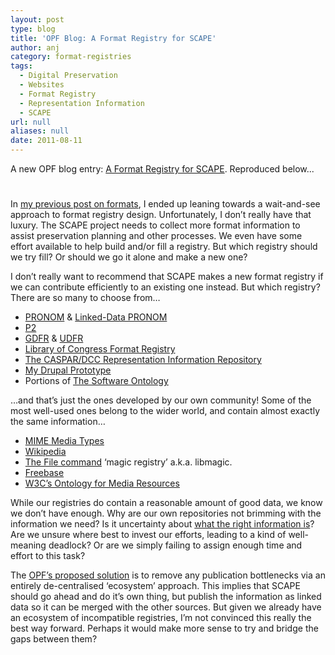 ```yaml
---
layout: post
type: blog
title: 'OPF Blog: A Format Registry for SCAPE'
author: anj
category: format-registries
tags:
  - Digital Preservation
  - Websites
  - Format Registry
  - Representation Information
  - SCAPE
url: null
aliases: null
date: 2011-08-11
---
```

<p>
A new OPF blog entry: <a href="http://openpreservation.org/knowledge/blogs/2011/08/11/format-registry-scape/">A Format Registry for SCAPE</a>. Reproduced below...
</p>
<!--break-->


<h1></h1>
<p>In <a class="external" href="http://www.openpreservation.org/blogs/2011-08-10-what-do-we-mean-format">my previous post on formats</a>, I ended up leaning towards a wait-and-see approach to format registry design. Unfortunately, I don’t really have that luxury. The SCAPE project needs to collect more format information to assist preservation planning and other processes. We even have some effort available to help build and/or fill a registry. But which registry should we try fill? Or should we go it alone and make a new one?</p>
<p><!--break--></p>
<p>I don’t really want to recommend that SCAPE makes a new format registry if we can contribute efficiently to an existing one instead. But which registry? There are so many to choose from…</p>
<ul>
<li><a class="external" href="http://www.nationalarchives.gov.uk/pronom/">PRONOM</a> &amp; <a class="external" href="http://labs.nationalarchives.gov.uk/wordpress/index.php/2011/01/linked-data-and-pronom/">Linked-Data PRONOM</a>&nbsp;</li>
<li><a class="external" href="http://p2-registry.ecs.soton.ac.uk/">P2</a>&nbsp;</li>
<li><a class="external" href="http://www.gdfr.info/">GDFR</a> &amp; <a class="external" href="http://www.udfr.org/">UDFR</a>&nbsp;</li>
<li><a class="external" href="http://www.digitalpreservation.gov/formats/">Library of Congress Format Registry</a></li>
<li><a class="external" href="http://registry.dcc.ac.uk:8080/RegistryWeb/Registry/">The CASPAR/DCC Representation Information Repository</a></li>
<li><a class="external" href="http://www.openpreservation.org/blogs/2011-01-14-building-collaborative-format-registry-editor">My Drupal Prototype</a>&nbsp;</li>
<li>Portions of <a class="external" href="http://theswo.sourceforge.net/">The Software Ontology</a></li>
</ul>
<p>…and that’s just the ones developed by our own community! Some of the most well-used ones belong to the wider world, and contain almost exactly the same information…</p>
<ul>
<li><a class="external" href="http://www.iana.org/assignments/media-types/">MIME Media Types</a>&nbsp;</li>
<li><a class="external" href="http://en.wikipedia.org/wiki/Category:Computer_file_formats">Wikipedia</a>&nbsp;</li>
<li><a class="external" href="http://www.darwinsys.com/file/">The File command</a> ‘magic registry’ a.k.a. libmagic.&nbsp;</li>
<li><a class="external" href="http://www.freebase.com/view/computer/file_format">Freebase</a>&nbsp;</li>
<li><a class="external" href="http://www.w3.org/TR/mediaont-10/">W3C’s Ontology for Media Resources</a></li>
</ul>
<p>While our registries do contain a reasonable amount of good data, we know we don’t have enough. Why are our own repositories not brimming with the information we need? Is it uncertainty about <a class="external" href="http://www.openpreservation.org/blogs/2011-08-10-what-do-we-mean-format">what the right information is</a>? Are we unsure where best to invest our efforts, leading to a kind of well-meaning deadlock? Or are we simply failing to assign enough time and effort to this task?</p>
<p>The <a class="external" href="http://www.openpreservation.org/blogs/2011-06-16-draft-guidelines-publishing-representation-information">OPF’s proposed solution</a> is to remove any publication bottlenecks via an entirely de-centralised ‘ecosystem’ approach. This implies that SCAPE should go ahead and do it’s own thing, but publish the information as linked data so it can be merged with the other sources. But given we already have an ecosystem of incompatible registries, I’m not convinced this really the best way forward. Perhaps it would make more sense to try and bridge the gaps between them?</p>
